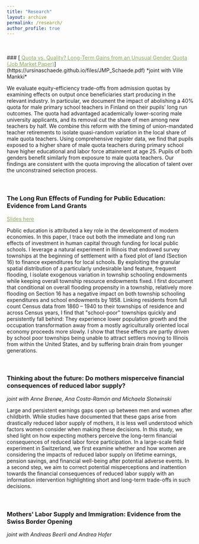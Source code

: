 ```yaml
---
title: "Research"
layout: archive
permalink: /research/
author_profile: true
---
```


<br />
<br />
<!-- ###  [Quota vs. Quality? Long-Term Gains from an Unusual Gender Quota (Job Market Paper)](https://ursinaschaede.github.io/files/JMP_Schaede.pdf) -->
### [<span style="color:#8AA761; text-decoration: underline"> Quota vs. Quality? Long-Term Gains from an Unusual Gender Quota (Job Market Paper)</span>](https://ursinaschaede.github.io/files/JMP_Schaede.pdf)
*joint with Ville Mankki*

We evaluate equity-efficiency trade-offs from admission quotas by examining effects on output once beneficiaries start producing in the relevant industry. In particular, we document the impact of abolishing a 40% quota for male primary school teachers in Finland on their pupils’ long run outcomes. The quota had advantaged academically lower-scoring male university applicants, and its removal cut the share of men among new teachers by half. We combine this reform with the timing of union-mandated teacher retirements to isolate quasi-random variation in the local share of male quota teachers. Using comprehensive register data, we find that pupils exposed to a higher share of male quota teachers during primary school have higher educational and labor force attainment at age 25. Pupils of both genders benefit similarly from exposure to male quota teachers. Our findings are consistent with the quota improving the allocation of talent over the unconstrained selection process.
<br />
<br />
<br />

### The Long Run Effects of Funding for Public Education: Evidence from Land Grants
[<span style="color:#8AA761; text-decoration: underline"> Slides here </span>](https://ursinaschaede.github.io/files/Slides_Landgrants_Schaede.pdf)

Public education is attributed a key role in the development of modern economies. In this paper, I trace out both the immediate and long run effects of investment in human capital through funding for local public schools. I leverage a natural experiment in Illinois that endowed survey townships at the beginning of settlement with a fixed plot of land (Section 16) to finance expenditures for local schools. By exploiting the granular spatial distribution of a particularly undesirable land feature, frequent flooding, I isolate exogenous variation in township schooling endowments while keeping overall township resource endowments fixed. I first document that conditional on overall flooding propensity in a township, relatively more flooding on Section 16 has a negative impact on both township schooling expenditures and school endowments by 1858. Linking residents from full count Census data from 1860 – 1940 to their townships of residence and across Census years, I find that "school-poor" townships quickly and persistently fall behind: They experience lower population growth and the occupation transformation away from a mostly agriculturally oriented local economy proceeds more slowly. I show that these effects are partly driven by school poor townships being unable to attract settlers moving to Illinois from within the United States, and by suffering brain drain from younger generations.
<br />
<br />
<br />

### Thinking about the future: Do mothers misperceive financial consequences of reduced labor supply?

*joint with Anne Brenøe, Ana Costa-Ramón and Michaela Slotwinski*

Large and persistent earnings gaps open up between men and women after childbirth. While studies have documented that these gaps arise from drastically reduced labor supply of mothers, it is less well understood which factors women consider when making these decisions. In this study, we shed light on how expecting mothers perceive the long-term financial consequences of reduced labor force participation. In a large-scale field experiment in Switzerland, we first examine whether and how women are considering the impacts of reduced labor supply on lifetime earnings, pension savings, and financial well-being after potential adverse events. In a second step, we aim to correct potential misperceptions and inattention towards the financial consequences of reduced labor supply with an information intervention highlighting short and long-term trade-offs in such decisions.
<br />
<br />
<br />

### Mothers' Labor Supply and Immigration: Evidence from the Swiss Border Opening

*joint with Andreas Beerli and Andrea Hofer*


<!-- ### [<span style="color:#16A085; text-decoration: underline"> Quota vs. Quality? Long Run Impacts of a Gender Quota (Job Market Paper)</span>](https://ursinaschaede.github.io/files/JMP_Schaede.pdf) -->

<!-- [normal link](https://www.google.com/)
<a href="https://www.google.com/" style="color: black; text-decoration: underline;text-decoration-style: dotted;">custom link</a> -->
